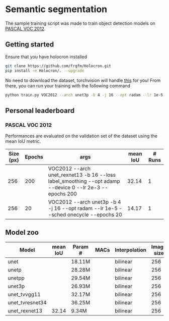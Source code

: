 # Semantic segmentation

The sample training script was made to train object detection models on [PASCAL VOC 2012](http://host.robots.ox.ac.uk/pascal/VOC/voc2012/).

## Getting started

Ensure that you have holocron installed

```bash
git clone https://github.com/frgfm/Holocron.git
pip install -e Holocron/. --upgrade
```

No need to download the dataset, torchvision will handle [this](https://pytorch.org/docs/stable/torchvision/datasets.html#torchvision.datasets.VOCSegmentation) for you! From there, you can run your training with the following command

```bash
python train.py VOC2012 --arch unet3p -b 4 -j 16 --opt radam --lr 1e-5 --sched onecycle --epochs 20
```



## Personal leaderboard

### PASCAL VOC 2012

Performances are evaluated on the validation set of the dataset using the mean IoU metric.

| Size (px) | Epochs | args                                                         | mean IoU | # Runs |
| --------- | ------ | ------------------------------------------------------------ | -------- | ------ |
| 256       | 200    | VOC2012 --arch unet_rexnet13 -b 16 --loss label_smoothing --opt adamp --device 0 --lr 2e-3 --epochs 200 | 32.14    | 1      |
| 256       | 20     | VOC2012 --arch unet3p -b 4 -j 16 --opt radam --lr 1e-5 --sched onecycle --epochs 20 | 14.17    | 1      |



## Model zoo

| Model         | mean IoU | Param # | MACs | Interpolation | Image size |
| ------------- | -------- | ------- | ---- | ------------- | ---------- |
| unet          |          | 18.11M |      | bilinear      | 256        |
| unetp         |          | 28.28M  |      | bilinear      | 256        |
| unetpp        |          | 29.54M  |      | bilinear      | 256        |
| unet3p        |          | 26.93M  |      | bilinear      | 256    |
| unet_tvvgg11  |          | 32.17M |      | bilinear      | 256        |
| unet_tvresnet34 |     | 36.25M |      | bilinear      | 256        |
| unet_rexnet13 | 32.14    | 9.34M |      | bilinear      | 256        |


